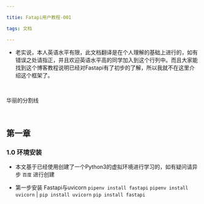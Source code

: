 ```yaml
---

titie: Fatapi用户教程-001

tags: 文档

---
```




* 老实说，本人英语水平有限，此文档翻译是在个人理解的基础上进行的，如有错误之处请指正，并且欢迎英语水平高的同学加入到这个行列中。而且大家能找到这个博客教程说明已经对Fastapi有了初步的了解，所以我就不在这里介绍这个框架了。



<br />

华丽的分割线

<br />



##  第一章

### 1.0 环境安装

* 本文基于已经使用创建了一个Python3的虚拟环境进行学习的，如有疑问请异步 `百度` 进行创建

* 第一步安装 Fastapi与uvicorn
 `pipenv install fastapi` `pipenv install uvicorn` |  `pip install uvicorn` `pip install fastapi`